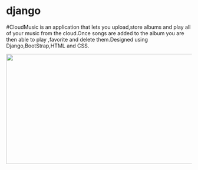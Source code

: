 # django
#CloudMusic is an application that lets you upload,store albums and play all of your music from the cloud.Once songs are added to the album you are then able to play ,favorite and delete them.Designed using Django,BootStrap,HTML and CSS.

<img src="Screenshot(118).png" style="width:800px;height:300px;">
